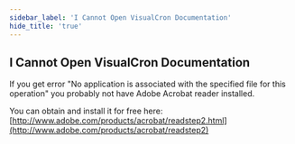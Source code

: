 ```yaml
---
sidebar_label: 'I Cannot Open VisualCron Documentation'
hide_title: 'true'
---
```


## I Cannot Open VisualCron Documentation

If you get error "No application is associated with the specified file for this operation" you probably not have Adobe Acrobat reader installed.
 
You can obtain and install it for free here: [http://www.adobe.com/products/acrobat/readstep2.html](http://www.adobe.com/products/acrobat/readstep2)